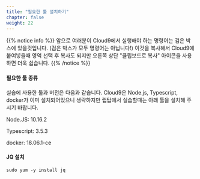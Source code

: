 ```yaml
---
title: "필요한 툴 설치하기"
chapter: false
weight: 22
---
```


{{% notice info %}}
앞으로 여러분이 Cloud9에서 실행해야 하는 명령어는 검은 박스에 있을것입니다. (검은 박스가 모두 명령어는 아닙니다!) 이것을 복사해서 Cloud9에 붙여넣을때 영억 선택 후 복사도 되지만 오른쪽 상단 "클립보드로 복사" 아이콘을 사용하면 더욱 쉽습니다.
{{% /notice %}}

#### 필요한 툴 종류
실습에 사용한 툴과 버전은 다음과 같습니다. Cloud9은 Node.js, Typescript, docker가 이미 설치되어있으니 생략하지만
랩탑에서 실습할때는 아래 툴을 설치해 주시기 바랍니다.

Node.JS: 10.16.2

Typescript: 3.5.3

docker: 18.06.1-ce



#### JQ 설치
```
sudo yum -y install jq
```
